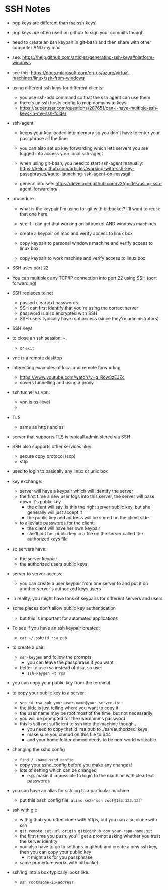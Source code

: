 SSH Notes
========

- pgp keys are different than rsa ssh keys!
- pgp keys are often used on github to sign your commits though
  
- need to create an ssh keypair in git-bash and then share with other computer AND my mac
- see: https://help.github.com/articles/generating-ssh-keys#platform-windows
- see this: https://docs.microsoft.com/en-us/azure/virtual-machines/linux/ssh-from-windows

- using different ssh keys for different clients:
  - you use ssh-add command so that the ssh agent can use them
  - there's an ssh hosts config to map domains to keys
  - https://superuser.com/questions/287651/can-i-have-multiple-ssh-keys-in-my-ssh-folder

- ssh-agent:
  - keeps your key loaded into memory so you don't have to enter your passphrase all the time
  - you can also set up key forwarding which lets servers you are logged into access your local ssh-agent
  - when using git-bash, you need to start ssh-agent manually: https://help.github.com/articles/working-with-ssh-key-passphrases/#auto-launching-ssh-agent-on-msysgit
  
  - general info see: https://developer.github.com/v3/guides/using-ssh-agent-forwarding/

- procedure:
  - what is the keypair I'm using for git with bitbucket?  I'll want to reuse that one here.
  - see if I can get that working on bitbucket AND windows machines
  
  - create a keypair on mac and verify access to linux box
  - copy keypair to personal windows machine and verify access to linux box
  - copy keypair to work machine and verify access to linux box

- SSH uses port 22
- You can multiplex any TCP/IP connection into port 22 using SSH (port forwarding)
- SSH replaces telnet
    - passed cleartext passwords
    - SSH can first identify that you're using the correct server
    - password is also encrypted with SSH
    - SSH users typically have root access (since they're administrators)

- SSH Keys

- to close an ssh session: `~.`
  - or `exit`

- vnc is a remote desktop

- interesting examples of local and remote forwarding
  - https://www.youtube.com/watch?v=g_Row8zEJZc
  - covers tunnelling and using a proxy

- ssh tunnel vs vpn:
  - vpn is os-level
  - 

- TLS
    - same as https and ssl

- server that supports TLS is typicall administered via SSH

- SSH also supports other services like:
    - secure copy protocol (scp)
    - sftp

- used to login to basically any linux or unix box
- key exchange:
    - server will have a keypair which will identify the server
    - the first time a new user logs into this server, the server will pass down it's public key
        - the client will say, is this the right server public key, but she generally will just accept it
        - the public key and address will be stored on the client side.
    - to alleviate passwords for the client:
        - the client will have her own keypair
        - she'll put her public key in a file on the server called the authorized keys file
- so servers have:
    - the server keypair
    - the authorized users public keys
- server to server access:
    - you can create a user keypair from one server to and put it on another server's authorized keys users
- in reality, you might have tons of keypairs for different servers and users
- some places don't allow public key authentication
    - but this is important for automated applications

- To see if you have an ssh keypair created:
    - `cat ~/.ssh/id_rsa.pub`
- to create a pair:
    - `ssh-keygen` and follow the prompts
        - you can leave the passphrase if you want
    - better to use rsa instead of dsa, so use:
        - `ssh-keygen -t rsa`
- you can copy your public key from the terminal

- to copy your public key to a server:
    - `scp id_rsa.pub your-user-name@your-server-ip:~`
    - the tilde is just telling where you want to copy it
    - the user name may be root most of the time, but not necessarily
    - you will be prompted for the username's password
    - this is still not sufficient to ssh into the machine though...
        - you need to copy that id_rsa.pub to ./ssh/authorized_keys
        - make sure you chmod on this file to 644
        - and your home folder chmod needs to be non-world writeable

- changing the sshd config
    - `find / -name sshd_config`
    - copy your sshd_config before you make any changes!
    - lots of setting which can be changed
        - e.g. makin it impossible to login to the machine with cleartext passwords

- you can have an alias for ssh'ing to a particular machine
    - put this bash config file: `alias se2='ssh root@123.123.123'`


- ssh with git:
    - with github you often clone with https, but you can also clone with ssh
    - `git remote set-url origin git@github.com:your-repo-name.git`
    - the first time you push, you'll get a prompt asking whether you trust the server identity
    - you also have to go to settings in github and create a new ssh key, then you can copy your public key
        - it might ask for you passphrase
    - same procedure works with bitbucket

- ssh'ing into a box typically looks like:
    - `ssh root@some-ip-address`
